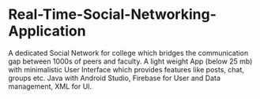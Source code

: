 # Real-Time-Social-Networking-Application
 A dedicated Social Network for college which bridges the communication gap between 1000s of peers and faculty.  A light weight App (below 25 mb) with minimalistic User Interface which provides features like posts, chat, groups etc.  Java with Android Studio, Firebase for User and Data management, XML for UI.
